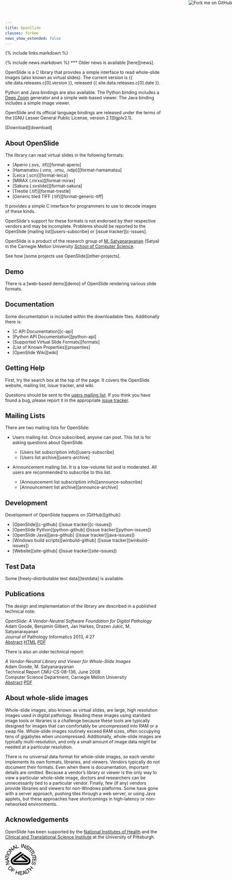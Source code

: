 ```yaml
---
title: OpenSlide
classes: forkme
news_show_extended: false
---
```


{% include links.markdown %}

<a href="https://github.com/openslide">
<img style="position: absolute; top: 0; right: 0; border: 0;"
src="https://s3.amazonaws.com/github/ribbons/forkme_right_green_007200.png"
alt="Fork me on GitHub">
</a>

<div markdown="1" class="newsflash">
{% include news.markdown %}
***
Older news is available [here][news].
</div>

OpenSlide is a C library that provides a simple interface to read
whole-slide images (also known as virtual slides). The current version
is {{ site.data.releases.c[0].version }}, released
{{ site.data.releases.c[0].date }}.

Python and Java bindings are also available. The Python binding includes a
[Deep Zoom][deepzoom] generator and a simple web-based viewer. The Java
binding includes a simple image viewer.

OpenSlide and its official language bindings are released under the
terms of the [GNU Lesser General Public License, version 2.1][lgplv2.1].

[Download][download]

[deepzoom]: http://msdn.microsoft.com/en-us/library/cc645050%28VS.95%29.aspx

About OpenSlide
---------------

The library can read virtual slides in the following formats:

 * [Aperio (.svs, .tif)][format-aperio]
 * [Hamamatsu (.vms, .vmu, .ndpi)][format-hamamatsu]
 * [Leica (.scn)][format-leica]
 * [MIRAX (.mrxs)][format-mirax]
 * [Sakura (.svslide)][format-sakura]
 * [Trestle (.tif)][format-trestle]
 * [Generic tiled TIFF (.tif)][format-generic-tiff]

It provides a simple C interface for programmers to use to decode
images of these kinds.

OpenSlide's support for these formats is not endorsed by their respective
vendors and may be incomplete.  Problems should be reported to the OpenSlide
[mailing list][users-subscribe] or [issue tracker][c-issues].

OpenSlide is a product of the research group of [M. Satyanarayanan][satya]
(Satya) in the Carnegie Mellon University [School of Computer Science][cmucs].

[cmucs]: http://www.cs.cmu.edu/
[satya]: http://www.cs.cmu.edu/~satya/


See how [some projects use OpenSlide][other-projects].


Demo
----

There is a [web-based demo][demo] of OpenSlide rendering various slide
formats.


Documentation
-------------

Some documentation is included within the downloadable files.
Additionally there is:

 * [C API Documentation][c-api]
 * [Python API Documentation][python-api]
 * [Supported Virtual Slide Formats][formats]
 * [List of Known Properties][properties]
 * [OpenSlide Wiki][wiki]


Getting Help
------------

First, try the search box at the top of the page.  It covers the OpenSlide
website, mailing list, issue tracker, and wiki.

Questions should be sent to the [users mailing list](#mailing-lists).  If
you think you have found a bug, please report it in the appropriate [issue
tracker](#development).


Mailing Lists
-------------

There are two mailing lists for OpenSlide:

 * Users mailing list. Once subscribed, anyone can post. This list is for asking questions about OpenSlide.

   * [Users list subscription info][users-subscribe]
   * [Users list archive][users-archive]

 * Announcement mailing list. It is a low-volume list and is moderated. All users are recommended to subscribe to this list.

   * [Announcement list subscription info][announce-subscribe]
   * [Announcement list archive][announce-archive]


Development
-----------

Development of OpenSlide happens on [GitHub][github]:

 * [OpenSlide][c-github] ([issue tracker][c-issues])
 * [OpenSlide Python][python-github] ([issue tracker][python-issues])
 * [OpenSlide Java][java-github] ([issue tracker][java-issues])
 * [Windows build scripts][winbuild-github] ([issue tracker][winbuild-issues])
 * [Website][site-github] ([issue tracker][site-issues])


Test Data
---------

Some [freely-distributable test data][testdata] is available.


Publications
------------

The design and implementation of the library are described in a published
technical note:

*OpenSlide: A Vendor-Neutral Software Foundation for Digital Pathology*  
Adam Goode, Benjamin Gilbert, Jan Harkes, Drazen Jukic, M. Satyanarayanan  
Journal of Pathology Informatics 2013, 4:27  
[Abstract][paper-abstract]
[HTML][paper-html]
[PDF][paper-pdf]

There is also an older technical report:

*A Vendor-Neutral Library and Viewer for Whole-Slide Images*  
Adam Goode, M. Satyanarayanan  
Technical Report CMU-CS-08-136, June 2008  
Computer Science Department, Carnegie Mellon University  
[Abstract][tr-abstract]
[PDF][tr-full]

[paper-abstract]: http://www.jpathinformatics.org/article.asp?issn=2153-3539;year=2013;volume=4;issue=1;spage=27;epage=27;aulast=Goode;type=0
[paper-html]: http://www.jpathinformatics.org/article.asp?issn=2153-3539;year=2013;volume=4;issue=1;spage=27;epage=27;aulast=Goode
[paper-pdf]: http://download.openslide.org/docs/JPatholInform_2013_4_1_27_119005.pdf
[tr-abstract]: http://reports-archive.adm.cs.cmu.edu/anon/2008/abstracts/08-136.html
[tr-full]: http://reports-archive.adm.cs.cmu.edu/anon/2008/CMU-CS-08-136.pdf


About whole-slide images
------------------------

Whole-slide images, also known as virtual slides, are large, high resolution images used in digital
pathology. Reading these images using standard image tools or libraries is a challenge because
these tools are typically designed for images that can comfortably be uncompressed into RAM or
a swap file. Whole-slide images routinely exceed RAM sizes, often occupying tens of gigabytes
when uncompressed. Additionally, whole-slide images are typically multi-resolution, and only a
small amount of image data might be needed at a particular resolution.

There is no universal data format for whole-slide images, so each vendor implements its own
formats, libraries, and viewers. Vendors typically do not document their formats. Even when
there is documentation, important details are omitted. Because a vendor’s library or viewer is the
only way to view a particular whole-slide image, doctors and researchers can be unnecessarily
tied to a particular vendor. Finally, few (if any) vendors provide libraries and viewers for non-Windows platforms. Some have gone with a server approach, pushing tiles through a web server,
or using Java applets, but these approaches have shortcomings in high-latency or non-networked
environments.

Acknowledgements
----------------
OpenSlide has been supported by the [National Institutes of Health][nih] and the [Clinical and Translational Science Institute][ctsi] at the University of Pittsburgh.

[nih]: http://www.nih.gov/
[ctsi]: http://www.ctsi.pitt.edu/


[![NIH logo](images/NIH_logo.png)][nih]
